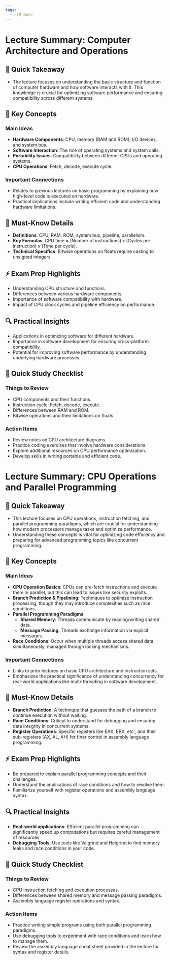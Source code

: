 ```yaml
---
tags:
  - LLM-Note
---
```


# Lecture Summary: Computer Architecture and Operations

## 🚀 Quick Takeaway
- The lecture focuses on understanding the basic structure and function of computer hardware and how software interacts with it. This knowledge is crucial for optimizing software performance and ensuring compatibility across different systems.

## 📌 Key Concepts
### Main Ideas
- **Hardware Components**: CPU, memory (RAM and ROM), I/O devices, and system bus.
- **Software Interaction**: The role of operating systems and system calls.
- **Portability Issues**: Compatibility between different CPUs and operating systems.
- **CPU Operations**: Fetch, decode, execute cycle.

### Important Connections
- Relates to previous lectures on basic programming by explaining how high-level code is executed on hardware.
- Practical implications include writing efficient code and understanding hardware limitations.

## 🧠 Must-Know Details
- **Definitions**: CPU, RAM, ROM, system bus, pipeline, parallelism.
- **Key Formulas**: CPU time = (Number of instructions) x (Cycles per instruction) x (Time per cycle).
- **Technical Specifics**: Bitwise operations on floats require casting to unsigned integers.

## ⚡ Exam Prep Highlights
- Understanding CPU structure and functions.
- Differences between various hardware components.
- Importance of software compatibility with hardware.
- Impact of CPU clock cycles and pipeline efficiency on performance.

## 🔍 Practical Insights
- Applications in optimizing software for different hardware.
- Importance in software development for ensuring cross-platform compatibility.
- Potential for improving software performance by understanding underlying hardware processes.

## 📝 Quick Study Checklist
### Things to Review
- CPU components and their functions.
- Instruction cycle: Fetch, decode, execute.
- Differences between RAM and ROM.
- Bitwise operations and their limitations on floats.

### Action Items
- Review notes on CPU architecture diagrams.
- Practice coding exercises that involve hardware considerations.
- Explore additional resources on CPU performance optimization.
- Develop skills in writing portable and efficient code.

# Lecture Summary: CPU Operations and Parallel Programming

## 🚀 Quick Takeaway
- This lecture focuses on CPU operations, instruction fetching, and parallel programming paradigms, which are crucial for understanding how modern processors manage tasks and optimize performance.
- Understanding these concepts is vital for optimizing code efficiency and preparing for advanced programming topics like concurrent programming.

## 📌 Key Concepts
### Main Ideas
- **CPU Operation Basics**: CPUs can pre-fetch instructions and execute them in parallel, but this can lead to issues like security exploits.
- **Branch Prediction & Pipelining**: Techniques to optimize instruction processing, though they may introduce complexities such as race conditions.
- **Parallel Programming Paradigms**: 
  - **Shared Memory**: Threads communicate by reading/writing shared data.
  - **Message Passing**: Threads exchange information via explicit messages.
- **Race Conditions**: Occur when multiple threads access shared data simultaneously; managed through locking mechanisms.

### Important Connections
- Links to prior lectures on basic CPU architecture and instruction sets.
- Emphasizes the practical significance of understanding concurrency for real-world applications like multi-threading in software development.

## 🧠 Must-Know Details
- **Branch Prediction**: A technique that guesses the path of a branch to continue execution without waiting.
- **Race Conditions**: Critical to understand for debugging and ensuring data integrity in concurrent systems.
- **Register Operations**: Specific registers like EAX, EBX, etc., and their sub-registers (AX, AL, AH) for finer control in assembly language programming.

## ⚡ Exam Prep Highlights
- Be prepared to explain parallel programming concepts and their challenges.
- Understand the implications of race conditions and how to resolve them.
- Familiarize yourself with register operations and assembly language syntax.

## 🔍 Practical Insights
- **Real-world applications**: Efficient parallel programming can significantly speed up computations but requires careful management of resources.
- **Debugging Tools**: Use tools like Valgrind and Helgrind to find memory leaks and race conditions in your code.

## 📝 Quick Study Checklist
### Things to Review
- CPU instruction fetching and execution processes.
- Differences between shared memory and message passing paradigms.
- Assembly language register operations and syntax.

### Action Items
- Practice writing simple programs using both parallel programming paradigms.
- Use debugging tools to experiment with race conditions and learn how to manage them.
- Review the assembly language cheat sheet provided in the lecture for syntax and register details.


